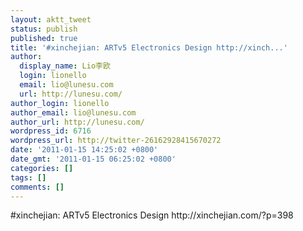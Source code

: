 ```yaml
---
layout: aktt_tweet
status: publish
published: true
title: '#xinchejian: ARTv5 Electronics Design http://xinch...'
author:
  display_name: Lio李欧
  login: lionello
  email: lio@lunesu.com
  url: http://lunesu.com/
author_login: lionello
author_email: lio@lunesu.com
author_url: http://lunesu.com/
wordpress_id: 6716
wordpress_url: http://twitter-26162928415670272
date: '2011-01-15 14:25:02 +0800'
date_gmt: '2011-01-15 06:25:02 +0800'
categories: []
tags: []
comments: []
---
```

<p>#xinchejian: ARTv5 Electronics Design http://xinchejian.com/?p=398</p>
